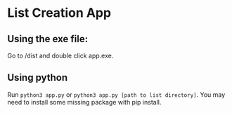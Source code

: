 # List Creation App
## Using the exe file:
Go to /dist and double click app.exe.
## Using python
Run `python3 app.py` or `python3 app.py [path to list directory]`.
You may need to install some missing package with pip install.
